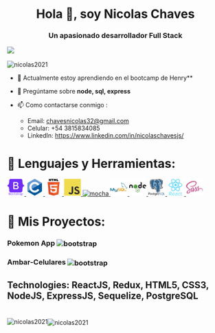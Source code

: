 <h1 align="center">Hola 👋, soy Nicolas Chaves</h1>
<h3 align="center">Un apasionado desarrollador Full Stack</h3>
<img src="https://talently.tech/blog/wp-content/uploads/2022/02/%C2%BFQue-es-un-framework-en-programacion-scaled.jpg"/>

<p align="left"> <img src="https://komarev.com/ghpvc/?username=nicolas2021&label=Profile%20views&color=0e75b6&style=flat" alt="nicolas2021" /> </p>

- 🌱 Actualmente estoy aprendiendo en el bootcamp de Henry**

- 💬 Pregúntame sobre **node, sql, express**

- 📫 Como contactarse conmigo : 
  - Email: chavesnicolas32@gmail.com
  - Celular: +54 3815834085
  - LinkedIn: https://www.linkedin.com/in/nicolaschavesjs/ 

<h1 align="left">🚀 Lenguajes y Herramientas:</h1>
<p align="left"> <a href="https://getbootstrap.com" target="_blank" rel="noreferrer"> <img src="https://raw.githubusercontent.com/devicons/devicon/master/icons/bootstrap/bootstrap-plain-wordmark.svg" alt="bootstrap" width="40" height="40"/> </a> <a href="https://www.cprogramming.com/" target="_blank" rel="noreferrer"> <img src="https://raw.githubusercontent.com/devicons/devicon/master/icons/c/c-original.svg" alt="c" width="40" height="40"/> </a> <a href="https://www.w3.org/html/" target="_blank" rel="noreferrer"> <img src="https://raw.githubusercontent.com/devicons/devicon/master/icons/html5/html5-original-wordmark.svg" alt="html5" width="40" height="40"/> </a> <a href="https://developer.mozilla.org/en-US/docs/Web/JavaScript" target="_blank" rel="noreferrer"> <img src="https://raw.githubusercontent.com/devicons/devicon/master/icons/javascript/javascript-original.svg" alt="javascript" width="40" height="40"/> </a> <a href="https://mochajs.org" target="_blank" rel="noreferrer"> <img src="https://www.vectorlogo.zone/logos/mochajs/mochajs-icon.svg" alt="mocha" width="40" height="40"/> </a> <a href="https://www.mysql.com/" target="_blank" rel="noreferrer"> <img src="https://raw.githubusercontent.com/devicons/devicon/master/icons/mysql/mysql-original-wordmark.svg" alt="mysql" width="40" height="40"/> </a> <a href="https://nodejs.org" target="_blank" rel="noreferrer"> <img src="https://raw.githubusercontent.com/devicons/devicon/master/icons/nodejs/nodejs-original-wordmark.svg" alt="nodejs" width="40" height="40"/> </a> <a href="https://www.postgresql.org" target="_blank" rel="noreferrer"> <img src="https://raw.githubusercontent.com/devicons/devicon/master/icons/postgresql/postgresql-original-wordmark.svg" alt="postgresql" width="40" height="40"/> </a> <a href="https://reactjs.org/" target="_blank" rel="noreferrer"> <img src="https://raw.githubusercontent.com/devicons/devicon/master/icons/react/react-original-wordmark.svg" alt="react" width="40" height="40"/> </a> <a href="https://sass-lang.com" target="_blank" rel="noreferrer"> <img src="https://raw.githubusercontent.com/devicons/devicon/master/icons/sass/sass-original.svg" alt="sass" width="40" height="40"/> </a> </p>

<h1 align="left">📌 Mis Proyectos: </h3>
<h3>Pokemon App <img align="center" src="https://cdn-icons-png.flaticon.com/128/1752/1752681.png" alt="bootstrap" width="40" height="40"/></h3>
<h3>Ambar-Celulares <img align="center" src="https://github.com/user-attachments/assets/e8ab2da2-5685-42e2-99e8-591be6ec563c" alt="bootstrap" width="40" height="40"/></h3>
<h2>Technologies: ReactJS, Redux, HTML5, CSS3, NodeJS, ExpressJS, Sequelize, PostgreSQL</h2>

<h1></h1>
<p><img align="left" src="https://github-readme-streak-stats.herokuapp.com/?user=nicolas2021&" alt="nicolas2021" /></p>
<p><img align="center" src="https://github-readme-stats.vercel.app/api/top-langs?username=nicolas2021&show_icons=true&locale=en&layout=compact" alt="nicolas2021" /></p>
